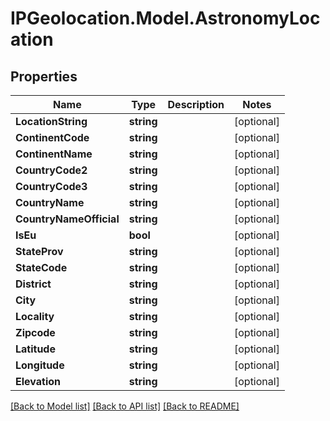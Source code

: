 # IPGeolocation.Model.AstronomyLocation

## Properties

Name | Type | Description | Notes
------------ | ------------- | ------------- | -------------
**LocationString** | **string** |  | [optional] 
**ContinentCode** | **string** |  | [optional] 
**ContinentName** | **string** |  | [optional] 
**CountryCode2** | **string** |  | [optional] 
**CountryCode3** | **string** |  | [optional] 
**CountryName** | **string** |  | [optional] 
**CountryNameOfficial** | **string** |  | [optional] 
**IsEu** | **bool** |  | [optional] 
**StateProv** | **string** |  | [optional] 
**StateCode** | **string** |  | [optional] 
**District** | **string** |  | [optional] 
**City** | **string** |  | [optional] 
**Locality** | **string** |  | [optional] 
**Zipcode** | **string** |  | [optional] 
**Latitude** | **string** |  | [optional] 
**Longitude** | **string** |  | [optional] 
**Elevation** | **string** |  | [optional] 

[[Back to Model list]](../../README.md#documentation-for-models) [[Back to API list]](../../README.md#documentation-for-api-endpoints) [[Back to README]](../../README.md)

